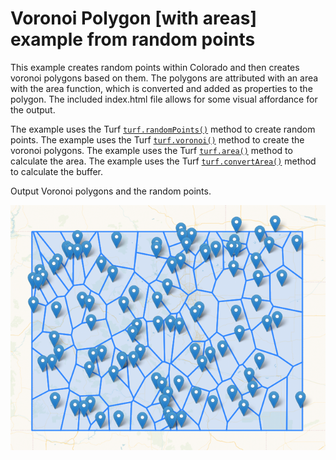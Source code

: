 # Voronoi Polygon [with areas] example from random points

This example creates random points within Colorado and then creates voronoi polygons based on them.  The polygons are attributed with an area with the area function, which is converted and added as properties to the polygon.  The included index.html file allows for some visual affordance for the output.

The example uses the Turf [`turf.randomPoints()`](http://turfjs.org/docs#randomPoints) method to create random points.
The example uses the Turf [`turf.voronoi()`](http://turfjs.org/docs#voronoi) method to create the voronoi polygons.
The example uses the Turf [`turf.area()`](http://turfjs.org/docs#area) method to calculate the area.
The example uses the Turf [`turf.convertArea()`](http://turfjs.org/docs#convertArea) method to calculate the buffer.


Output Voronoi polygons and the random points.

![Output Voronoi](output.png)
